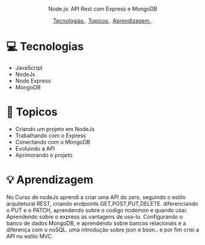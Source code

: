<p align="center">Node.js: API Rest com Express e MongoDB</p>

<p align="center">
  <a href="#Tecnologias"> Tecnologias </a> .
  <a href="#Topicos"> Topicos </a> .
  <a href="#Aprendizagem"> Aprendizagem </a> .
</p>

# :computer: Tecnologias
- JavaScript
- NodeJs
- Node Express
- MongoDB

# :pencil: Topicos

- Criando um projeto em NodeJs
- Trabalhando com o Express
- Conectando com o MongoDB
- Evoluindo a API
- Aprimorando o projeto

# :bulb: Aprendizagem

No Curso de nodeJs aprendi a criar uma API do zero, seguindo o estilo arquitetural REST,
criando endpoints GET,POST,PUT,DELETE. diferenciando o PUT e o PATCH, aprendendo sobre
o codigo nodemon e quando usar. Aprendendo sobre o express as vantagens de usa-lo.
 Configurando o banco de dados MongoDB, e aprendendo sobre bancos relacionais e a diferença
 com o noSQL. uma introdução sobre json e bson.. e por fim criei a API no estilo MVC.




